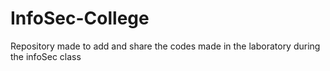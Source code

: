 # InfoSec-College
<p>Repository made to add and share the codes made in the laboratory during the infoSec class</p>
